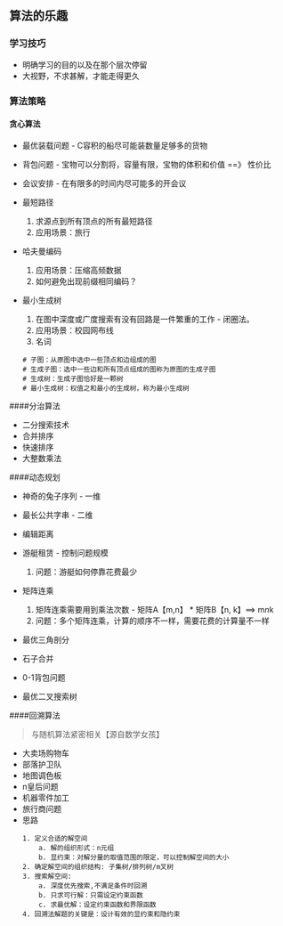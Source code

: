 ## 算法的乐趣

### 学习技巧

- 明确学习的目的以及在那个层次停留
- 大视野，不求甚解，才能走得更久

### 算法策略
#### 贪心算法
- 最优装载问题 - C容积的船尽可能装数量足够多的货物
- 背包问题 - 宝物可以分割将，容量有限，宝物的体积和价值 ==》 性价比
- 会议安排 - 在有限多的时间内尽可能多的开会议

- 最短路径
	1. 求源点到所有顶点的所有最短路径
	2. 应用场景：旅行 
  
- 哈夫曼编码
	1. 应用场景：压缩高频数据
	2. 如何避免出现前缀相同编码？

- 最小生成树 
	1. 在图中深度或广度搜索有没有回路是一件繁重的工作 - 闭圈法。
	2. 应用场景：校园网布线
	3. 名词
	```
	# 子图：从原图中选中一些顶点和边组成的图
	# 生成子图：选中一些边和所有顶点组成的图称为原图的生成子图
	# 生成树：生成子图恰好是一颗树
	# 最小生成树：权值之和最小的生成树，称为最小生成树
	```

####分治算法
- 二分搜索技术
- 合并排序
- 快速排序
- 大整数乘法

####动态规划
- 神奇的兔子序列 - 一维
- 最长公共字串 - 二维 
- 编辑距离 
- 游艇租赁 - 控制问题规模
	1. 问题：游艇如何停靠花费最少

- 矩阵连乘
	1. 矩阵连乘需要用到乘法次数 - 矩阵A【m,n】 * 矩阵B【n, k】==>  m*n*k
	2. 问题：多个矩阵连乘，计算的顺序不一样，需要花费的计算量不一样

- 最优三角剖分  
- 石子合并
- 0-1背包问题
- 最优二叉搜索树

####回溯算法
> 与随机算法紧密相关【源自数学女孩】
- 大卖场购物车
- 部落护卫队
- 地图调色板
- n皇后问题
- 机器零件加工
- 旅行商问题
- 思路
	```
	1. 定义合适的解空间
		a. 解的组织形式：n元组
		b. 显约束：对解分量的取值范围的限定，可以控制解空间的大小
	2. 确定解空间的组织结构: 子集树/排列树/m叉树
	3. 搜索解空间:
		a. 深度优先搜索,不满足条件时回溯
		b. 只求可行解：只需设定约束函数
		c. 求最优解：设定约束函数和界限函数
	4. 回溯法解题的关键是：设计有效的显约束和隐约束
	```










































